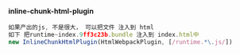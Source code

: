 #### inline-chunk-html-plugin
```js
如果产出的js, 不是很大， 可以把文件 注入到 html
如下 把runtime~index.9ff3c23b.bundle 注入到 index.html中
new InlineChunkHtmlPlugin(HtmlWebpackPlugin, [/runtime.*\.js/])

```